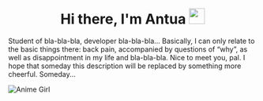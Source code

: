 <h1 align="center">Hi there, I'm Antua</a> 
<img src="https://github.com/blackcater/blackcater/raw/main/images/Hi.gif" height="32"/></h1>
Student of bla-bla-bla, developer bla-bla-bla... Basically, I can only relate to the basic things there: back pain, accompanied by questions of “why”, as well as disappointment in my life and bla-bla-bla. Nice to meet you, pal. I hope that someday this description will be replaced by something more cheerful. Someday...

![Anime Girl]([https://api.waifu.im/random](https://imgur.com/gallery/handsome-anya-CwyuOGy#/t/anya_forger))
